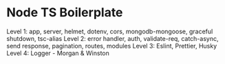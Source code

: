 # Node TS Boilerplate

Level 1: app, server, helmet, dotenv, cors, mongodb-mongoose, graceful shutdown, tsc-alias
Level 2: error handler, auth, validate-req, catch-async, send response, pagination, routes, modules
Level 3: Eslint, Prettier, Husky
Level 4: Logger - Morgan & Winston
